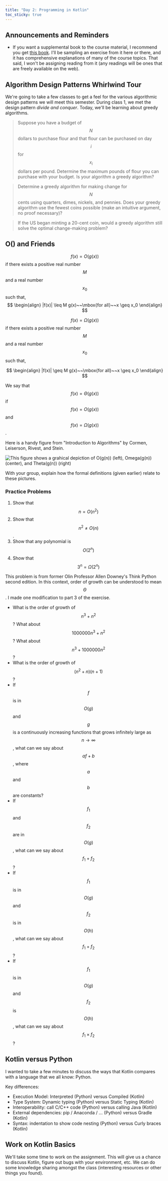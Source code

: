 ```yaml
---
title: "Day 2: Programming in Kotlin"
toc_sticky: true
---
```


## Announcements and Reminders

* If you want a supplemental book to the course material, I recommend you get [this book](https://mitpress.mit.edu/9780262046305/introduction-to-algorithms/).  I'll be sampling an exercise from it here or there, and it has comprehensive explanations of many of the course topics.  That said, I won't be assigning reading from it (any readings will be ones that are freely available on the web).

## Algorithm Design Patterns Whirlwind Tour

We're going to take a few classes to get a feel for the various algorithmic design patterns we will meet this semester.  During class 1, we met the design pattern *divide and conquer*.  Today, we'll be learning about greedy algorithms.

> Suppose you have a budget of $$N$$ dollars to purchase flour and that flour can be purchased on day $$i$$ for $$x_i$$ dollars per pound.  Determine the maximum pounds of flour you can purchase with your budget.  Is your algorithm a greedy algorithm?

> Determine a greedy algorithm for making change for $$N$$ cents using quarters, dimes, nickels, and pennies.  Does your greedy algorithm use the fewest coins possible (make an intuitive argument, no proof necessary)?
 
> If the US began minting a 20-cent coin, would a greedy algorithm still solve the optimal change-making problem?

## O() and Friends

$$f(x) = O(g(x))$$ if there exists a positive real number $$M$$ and a real number $$x_0$$ such that,
$$
\begin{align}
|f(x)| \leq M g(x)~~\mbox{for all}~~x \geq x_0
\end{align}
$$

$$f(x) = \Omega(g(x))$$ if there exists a positive real number $$M$$ and a real number $$x_0$$ such that,

$$
\begin{align}
|f(x)| \geq M g(x)~~\mbox{for all}~~x \geq x_0
\end{align}
$$

We say that $$f(x) = \Theta(g(x))$$ if $$f(x) = O(g(x))$$ and $$f(x) = \Omega(g(x))$$.

Here is a handy figure from "Introduction to Algorithms" by Cormen, Leiserson, Rivest, and Stein.

![This figure shows a grahical depiction of O(g(n)) (left), Omega(g(n)) (center), and Theta(g(n)) (right)](../images/bigoandfriends.png)

With your group, explain how the formal definitions (given earlier) relate to these pictures.

### Practice Problems

1. Show that $$n = O(n^2)$$
2. Show that $$n^2 \neq O(n)$$.
3. Show that any polynomial is $$O(2^n)$$
4. Show that $$3^n = \Omega(2^n)$$

This problem is from former Olin Professor Allen Downey's Think Python second edition.   In this context, order of growth can be understood to mean $$\Theta$$.  I made one modification to part 3 of the exercise.

* What is the order of growth of $$n^3 + n^2$$? What about $$1000000 n^3 + n^2$$? What about $$n^3 + 1000000 n^2$$?
* What is the order of growth of $$(n^2 + n)(n + 1)$$?
* If $$f$$ is in $$O(g)$$ and $$g$$ is a continuously increasing functions that grows infinitely large as $$n \rightarrow \infty$$, what can we say about $$af+b$$, where $$a$$ and $$b$$ are constants?
* If $$f_1$$ and $$f_2$$ are in $$O(g)$$, what can we say about $$f_1 + f_2$$?
* If $$f_1$$ is in $$O(g)$$ and $$f_2$$ is in $$O(h)$$, what can we say about $$f_1 + f_2$$?
* If $$f_1$$ is in $$O(g)$$ and $$f_2$$ is $$O(h)$$, what can we say about $$f_1 \times f_2$$?

## Kotlin versus Python

I wanted to take a few minutes to discuss the ways that Kotlin compares with a language that we all know: Python.

Key differences:
* Execution Model: Interpreted (Python) versus Compiled (Kotlin)
* Type System: Dynamic typing (Python) versus Static Typing (Kotlin)
* Interoperability: call C/C++ code (Python) versus calling Java (Kotlin)
* External dependencies: pip / Anaconda / ... (Python) versus Gradle (Kotlin)
* Syntax: indentation to show code nesting (Python) versus Curly braces (Kotlin)

## Work on Kotlin Basics

We'll take some time to work on the assignment.  This will give us a chance to discuss Kotlin, figure out bugs with your environment, etc.  We can do some knowledge sharing amongst the class (interesting resources or other things you found).
